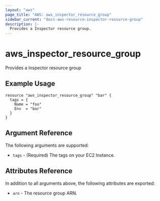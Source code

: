```yaml
---
layout: "aws"
page_title: "AWS: aws_inspector_resource_group"
sidebar_current: "docs-aws-resource-inspector-resource-group"
description: |-
  Provides a Inspector resource group.
---
```


# aws_inspector_resource_group

Provides a Inspector resource group

## Example Usage

```hcl
resource "aws_inspector_resource_group" "bar" {
  tags = {
    Name = "foo"
    Env  = "bar"
  }
}
```

## Argument Reference

The following arguments are supported:

* `tags` - (Required) The tags on your EC2 Instance.

## Attributes Reference

In addition to all arguments above, the following attributes are exported:

* `arn` - The resource group ARN.
